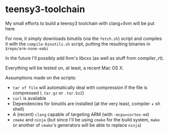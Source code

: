 teensy3-toolchain
=================

My small efforts to build a teensy3 toolchain with clang+llvm will be put here

For now, it simply downloads binutils (via the `fetch.sh`) script and compiles it with the `compile-binutils.sh` script, putting the resulting binaries in `$repo/arm-none-eabi`

In the future I'll possibly add llvm's libcxx (as well as stuff from compiler_rt).

Everything will be tested on, at least, a recent Mac OS X.

Assumptions made on the scripts:
  - `tar xf file` will automatically deal with compression if the file is compressed (`.tar.gz` or `.tar.bz2`)
  - `curl` is available
  - Dependencies for binutils are installed (at the very least, compiler + sh shell)
  - A (recent) `clang` capable of targeting ARM (with `-mcpu=cortex-m4`)
  - `cmake` and `ninja` (but since I'll be using `cmake` for the build system, `make` or another of `cmake`'s generators will be able to replace `ninja`)
